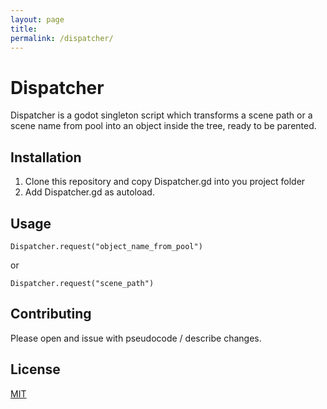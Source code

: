 ```yaml
---
layout: page
title: 
permalink: /dispatcher/
---
```

# Dispatcher

Dispatcher is a godot singleton script which transforms a scene path or a scene name from pool into an object inside the tree, ready to be parented.


## Installation

1. Clone this repository and copy Dispatcher.gd into you project folder
2. Add Dispatcher.gd as autoload.


## Usage

```GDScript
Dispatcher.request("object_name_from_pool")
```
or
```GDScript
Dispatcher.request("scene_path")
```

## Contributing
Please open and issue with pseudocode / describe changes. 

## License
[MIT](https://choosealicense.com/licenses/mit/)
